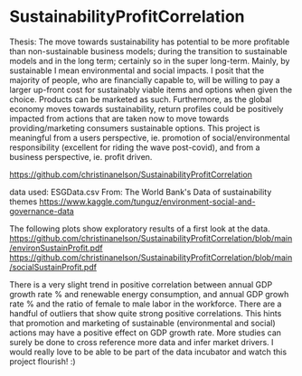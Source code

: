 # SustainabilityProfitCorrelation

Thesis: The move towards sustainability has potential to be more profitable than non-sustainable business models; during the transition to sustainable models and in the long term; certainly so in the super long-term. Mainly, by sustainable I mean environmental and social impacts. I posit that the majority of people, who are financially capable to, will be willing to pay a larger up-front cost for sustainably viable items and options when given the choice. Products can be marketed as such. Furthermore, as the global economy moves towards sustainability, return profiles could be positively impacted from actions that are taken now to move towards providing/marketing consumers sustainable options. This project is meaningful from a users perspective, ie. promotion of social/environmental responsibility (excellent for riding the wave post-covid), and from a business perspective, ie. profit driven.

https://github.com/christinanelson/SustainabilityProfitCorrelation

data used: ESGData.csv
From: The World Bank's Data of sustainability themes
https://www.kaggle.com/tunguz/environment-social-and-governance-data

The following plots show exploratory results of a first look at the data.
https://github.com/christinanelson/SustainabilityProfitCorrelation/blob/main/environSustainProfit.pdf
https://github.com/christinanelson/SustainabilityProfitCorrelation/blob/main/socialSustainProfit.pdf

There is a very slight trend in positive correlation between annual GDP growth rate % and renewable energy consumption, and annual GDP growh rate % and the ratio of female to male labor in the workforce. There are a handful of outliers that show quite strong positive correlations. This hints that promotion and marketing of sustainable (environmental and social) actions may have a positive effect on GDP growth rate. More studies can surely be done to cross reference more data and infer market drivers. I would really love to be able to be part of the data incubator and watch this project flourish! :)
